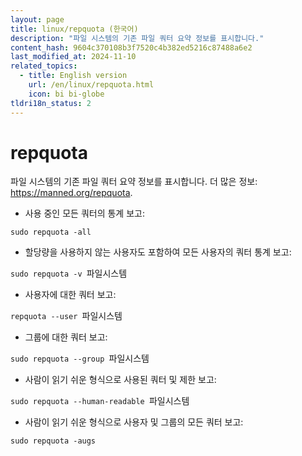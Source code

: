 ```yaml
---
layout: page
title: linux/repquota (한국어)
description: "파일 시스템의 기존 파일 쿼터 요약 정보를 표시합니다."
content_hash: 9604c370108b3f7520c4b382ed5216c87488a6e2
last_modified_at: 2024-11-10
related_topics:
  - title: English version
    url: /en/linux/repquota.html
    icon: bi bi-globe
tldri18n_status: 2
---
```

# repquota

파일 시스템의 기존 파일 쿼터 요약 정보를 표시합니다.
더 많은 정보: <https://manned.org/repquota>.

- 사용 중인 모든 쿼터의 통계 보고:

`sudo repquota -all`

- 할당량을 사용하지 않는 사용자도 포함하여 모든 사용자의 쿼터 통계 보고:

`sudo repquota -v `<span class="tldr-var badge badge-pill bg-dark-lm bg-white-dm text-white-lm text-dark-dm font-weight-bold">파일시스템</span>

- 사용자에 대한 쿼터 보고:

`repquota --user `<span class="tldr-var badge badge-pill bg-dark-lm bg-white-dm text-white-lm text-dark-dm font-weight-bold">파일시스템</span>

- 그룹에 대한 쿼터 보고:

`sudo repquota --group `<span class="tldr-var badge badge-pill bg-dark-lm bg-white-dm text-white-lm text-dark-dm font-weight-bold">파일시스템</span>

- 사람이 읽기 쉬운 형식으로 사용된 쿼터 및 제한 보고:

`sudo repquota --human-readable `<span class="tldr-var badge badge-pill bg-dark-lm bg-white-dm text-white-lm text-dark-dm font-weight-bold">파일시스템</span>

- 사람이 읽기 쉬운 형식으로 사용자 및 그룹의 모든 쿼터 보고:

`sudo repquota -augs`
